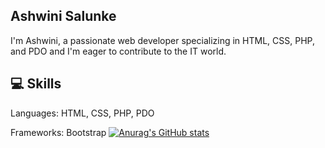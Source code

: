 ## Ashwini Salunke

I'm Ashwini, a passionate web developer specializing in HTML, CSS, PHP, and PDO and I'm eager to contribute to the IT world.
## 💻 Skills

Languages: HTML, CSS, PHP, PDO

Frameworks: Bootstrap
[![Anurag's GitHub stats](https://github-readme-stats.vercel.app/api?username=AshwiniScripter)](https://github.com/AshwiniScripter/github-readme-stats)

